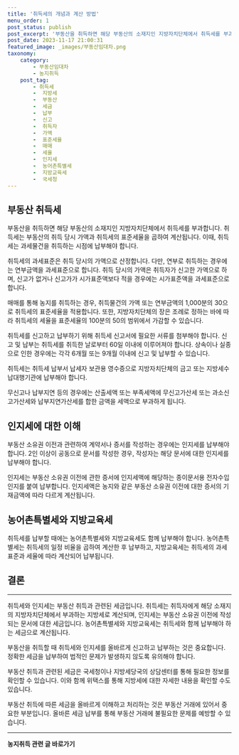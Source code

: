 ```yaml
---
title: '취득세의 개념과 계산 방법'
menu_order: 1
post_status: publish
post_excerpt: '부동산을 취득하면 해당 부동산의 소재지인 지방자치단체에서 취득세를 부과합니다. 취득세는 부동산의 취득 당시 가액과 취득세의 표준세율을 곱하여 계산됩니다. 이때, 취득세는 과세물건을 취득하는 시점에 납부해야 합니다.'
post_date: 2023-11-17 21:00:31
featured_image: _images/부동산임대차.png
taxonomy:
    category:
        - 부동산임대차
        - 농지취득
    post_tag:
        - 취득세
        -  지방세
        -  부동산
        -  세금
        -  납부
        -  신고
        -  취득자
        -  가액
        -  표준세율
        -  매매
        -  세율
        -  인지세
        -  농어촌특별세
        -  지방교육세
        -  국세청
---
```



## 부동산 취득세

부동산을 취득하면 해당 부동산의 소재지인 지방자치단체에서 취득세를 부과합니다. 취득세는 부동산의 취득 당시 가액과 취득세의 표준세율을 곱하여 계산됩니다. 이때, 취득세는 과세물건을 취득하는 시점에 납부해야 합니다.

취득세의 과세표준은 취득 당시의 가액으로 산정합니다. 다만, 연부로 취득하는 경우에는 연부금액을 과세표준으로 합니다. 취득 당시의 가액은 취득자가 신고한 가액으로 하며, 신고가 없거나 신고가가 시가표준액보다 적을 경우에는 시가표준액을 과세표준으로 합니다.

매매를 통해 농지를 취득하는 경우, 취득물건의 가액 또는 연부금액의 1,000분의 30으로 취득세의 표준세율을 적용합니다. 또한, 지방자치단체의 장은 조례로 정하는 바에 따라 취득세의 세율을 표준세율의 100분의 50의 범위에서 가감할 수 있습니다.

취득세를 신고하고 납부하기 위해 취득세 신고서에 필요한 서류를 첨부해야 합니다. 신고 및 납부는 취득세를 취득한 날로부터 60일 이내에 이루어져야 합니다. 상속이나 실종으로 인한 경우에는 각각 6개월 또는 9개월 이내에 신고 및 납부할 수 있습니다.

취득세는 취득세 납부서 납세자 보관용 영수증으로 지방자치단체의 금고 또는 지방세수납대행기관에 납부해야 합니다.

무신고나 납부지연 등의 경우에는 산출세액 또는 부족세액에 무신고가산세 또는 과소신고가산세와 납부지연가산세를 합한 금액을 세액으로 부과하게 됩니다.

## 인지세에 대한 이해

부동산 소유권 이전과 관련하여 계약서나 증서를 작성하는 경우에는 인지세를 납부해야 합니다. 2인 이상이 공동으로 문서를 작성한 경우, 작성자는 해당 문서에 대한 인지세를 납부해야 합니다.

인지세는 부동산 소유권 이전에 관한 증서에 인지세액에 해당하는 종이문서용 전자수입인지를 붙여 납부합니다. 인지세액은 농지와 같은 부동산 소유권 이전에 대한 증서의 기재금액에 따라 다르게 계산됩니다.

## 농어촌특별세와 지방교육세

취득세를 납부할 때에는 농어촌특별세와 지방교육세도 함께 납부해야 합니다. 농어촌특별세는 취득세의 일정 비율을 곱하여 계산한 후 납부하고, 지방교육세는 취득세의 과세표준과 세율에 따라 계산되어 납부됩니다.

## 결론
---
취득세와 인지세는 부동산 취득과 관련된 세금입니다. 취득세는 취득자에게 해당 소재지의 지방자치단체에서 부과하는 지방세로 계산되며, 인지세는 부동산 소유권 이전에 작성되는 문서에 대한 세금입니다. 농어촌특별세와 지방교육세는 취득세와 함께 납부해야 하는 세금으로 계산됩니다.

부동산을 취득할 때 취득세와 인지세를 올바르게 신고하고 납부하는 것은 중요합니다. 정확한 세금을 납부하여 법적인 문제가 발생하지 않도록 유의해야 합니다.

부동산 취득과 관련된 세금은 국세청이나 지방세당국의 상담센터를 통해 필요한 정보를 확인할 수 있습니다. 이와 함께 위택스를 통해 지방세에 대한 자세한 내용을 확인할 수도 있습니다.

부동산 취득에 따른 세금을 올바르게 이해하고 처리하는 것은 부동산 거래에 있어서 중요한 부분입니다. 올바른 세금 납부를 통해 부동산 거래에 불필요한 문제를 예방할 수 있습니다.
<!-- wp:separator -->
<hr class="wp-block-separator has-alpha-channel-opacity"/>
<!-- /wp:separator -->

<!-- wp:group {"backgroundColor":"base","layout":{"type":"constrained"}} -->
<div class="wp-block-group has-base-background-color has-background"><!-- wp:paragraph {"align":"center","fontSize":"medium"} -->
<p class="has-text-align-center has-large-font-size"><strong>농지취득 관련 글 바로가기</strong></p>
<!-- /wp:paragraph -->


<!-- wp:latest-posts
{"categories":[{"id":22986,"count":19,"description":"","link":"https://uknowlaw.com/category/%eb%86%8d%ec%a7%80%ec%b7%a8%eb%93%9d/","name":"농지취득","slug":"농지취득","taxonomy":"category","parent":0,"meta":[],"_links":{"self":[{"href":"https://uknowlaw.com/wp-json/wp/v2/categories/22986"}],"collection":[{"href":"https://uknowlaw.com/wp-json/wp/v2/categories"}],"about":[{"href":"https://uknowlaw.com/wp-json/wp/v2/taxonomies/category"}],"wp:post_type":[{"href":"https://uknowlaw.com/wp-json/wp/v2/posts?categories=22986"}],"curies":[{"name":"wp","href":"https://api.w.org/{rel}","templated":true}]}}],"postsToShow":100,"excerptLength":28,"postLayout":"grid","columns":2,"featuredImageAlign":"left","featuredImageSizeSlug":"large","fontSize":"small"} /--></div>
<!-- /wp:group -->
